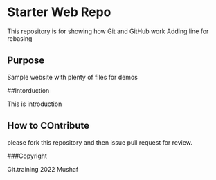 # Starter Web Repo

This repository is for showing how Git and GitHub work
Adding line for rebasing
## Purpose

Sample website with plenty of files for demos

##Intorduction

This is introduction 

## How to COntribute 


please fork this repository and then issue pull request for review.

###Copyright

Git.training 2022 Mushaf